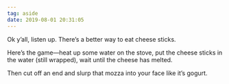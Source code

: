```yaml
---
tag: aside
date: 2019-08-01 20:31:05
---
```

Ok y’all, listen up. There’s a better way to eat cheese sticks. 

Here’s the game—heat up some water on the stove, put the cheese sticks in the water (still wrapped), wait until the cheese has melted. 

Then cut off an end and slurp that mozza into your face like it’s gogurt. 